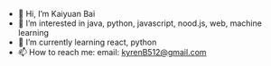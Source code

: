 - 👋 Hi, I’m Kaiyuan Bai
- 👀 I’m interested in java, python, javascript, nood.js, web, machine learning
- 🌱 I’m currently learning react, python
- 📫 How to reach me: email: kyrenB512@gmail.com

<!---
kyB1234/kyB1234 is a ✨ special ✨ repository because its `README.md` (this file) appears on your GitHub profile.
You can click the Preview link to take a look at your changes.
--->
